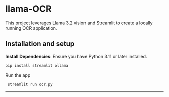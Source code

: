# llama-OCR

This project leverages Llama 3.2 vision and Streamlit to create a locally running OCR application.

## Installation and setup

**Install Dependencies**:
   Ensure you have Python 3.11 or later installed.
   ```bash
   pip install streamlit ollama
   ```
  Run the app
  ```bash
   streamlit run ocr.py
  ```

---
